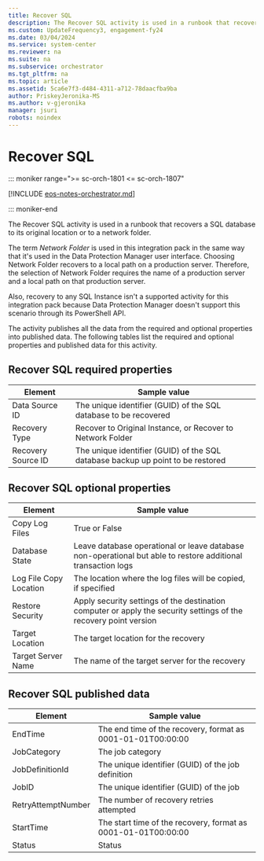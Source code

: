 ```yaml
---
title: Recover SQL
description: The Recover SQL activity is used in a runbook that recovers a SQL database to its original location or to a network folder.
ms.custom: UpdateFrequency3, engagement-fy24
ms.date: 03/04/2024
ms.service: system-center
ms.reviewer: na
ms.suite: na
ms.subservice: orchestrator
ms.tgt_pltfrm: na
ms.topic: article
ms.assetid: 5ca6e7f3-d484-4311-a712-78daacfba9ba
author: PriskeyJeronika-MS
ms.author: v-gjeronika
manager: jsuri
robots: noindex
---
```

# Recover SQL

::: moniker range=">= sc-orch-1801 <= sc-orch-1807"

[!INCLUDE [eos-notes-orchestrator.md](../includes/eos-notes-orchestrator.md)]

::: moniker-end

The Recover SQL activity is used in a runbook that recovers a SQL database to its original location or to a network folder.

The term *Network Folder* is used in this integration pack in the same way that it's used in the Data Protection Manager user interface. Choosing Network Folder recovers to a local path on a production server. Therefore, the selection of Network Folder requires the name of a production server and a local path on that production server.

Also, recovery to any SQL Instance isn't a supported activity for this integration pack because Data Protection Manager doesn't support this scenario through its PowerShell API.

The activity publishes all the data from the required and optional properties into published data. The following tables list the required and optional properties and published data for this activity.

## Recover SQL required properties

| Element   | Sample value   |
|--------------------|------------------------------------------------------------------------------------|
| Data Source ID   | The unique identifier (GUID) of the SQL database to be recovered   |
| Recovery Type   | Recover to Original Instance, or Recover to Network Folder   |
| Recovery Source ID | The unique identifier (GUID) of the SQL database backup up point to be restored |

## Recover SQL optional properties

| Element   | Sample value   |
|--------------------|------------------------------------------------------------------------------------|
| Copy Log Files   | True or False   |
| Database State   | Leave database operational or leave database non-operational but able to restore additional transaction logs   |
| Log File Copy Location | The location where the log files will be copied, if specified   |
| Restore Security   | Apply security settings of the destination computer or apply the security settings of the recovery point version |
| Target Location   | The target location for the recovery   |
| Target Server Name   | The name of the target server for the recovery   |

## Recover SQL published data

| Element   | Sample value   |
|--------------------|------------------------------------------------------------------------------------|
| EndTime   | The end time of the recovery, format as 0001-01-01T00:00:00   |
| JobCategory   | The job category   |
| JobDefinitionId   | The unique identifier (GUID) of the job definition   |
| JobID   | The unique identifier (GUID) of the job   |
| RetryAttemptNumber | The number of recovery retries attempted   |
| StartTime   | The start time of the recovery, format as 0001-01-01T00:00:00 |
| Status   | Status   |
